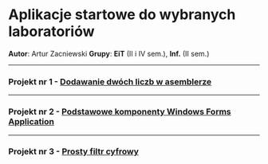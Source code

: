 # Aplikacje startowe do wybranych laboratoriów

**Autor**: Artur Zacniewski
**Grupy**: **EiT** (II i IV sem.), **Inf.** (II sem.)  


---
### Projekt nr 1 - [Dodawanie dwóch liczb w asemblerze](https://github.com/zacniewski/materials-for-UMG-students/tree/master/ASK_LAB)  

---
### Projekt nr 2 - [Podstawowe komponenty Windows Forms Application](https://github.com/zacniewski/materials-for-UMG-students/tree/master/WFA1)  

---
### Projekt nr 3 - [Prosty filtr cyfrowy](https://github.com/zacniewski/materials-for-UMG-students/tree/master/Lab3)  

